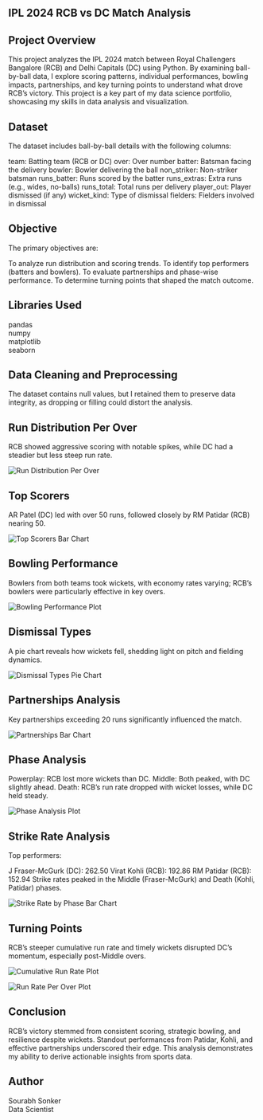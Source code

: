 ## IPL 2024 RCB vs DC Match Analysis
## Project Overview
This project analyzes the IPL 2024 match between Royal Challengers Bangalore (RCB) and Delhi Capitals (DC) using Python. By examining ball-by-ball data, I explore scoring patterns, individual performances, bowling impacts, partnerships, and key turning points to understand what drove RCB’s victory. This project is a key part of my data science portfolio, showcasing my skills in data analysis and visualization.

## Dataset
The dataset includes ball-by-ball details with the following columns:

team: Batting team (RCB or DC)
over: Over number
batter: Batsman facing the delivery
bowler: Bowler delivering the ball
non_striker: Non-striker batsman
runs_batter: Runs scored by the batter
runs_extras: Extra runs (e.g., wides, no-balls)
runs_total: Total runs per delivery
player_out: Player dismissed (if any)
wicket_kind: Type of dismissal
fielders: Fielders involved in dismissal
## Objective
The primary objectives are:

To analyze run distribution and scoring trends.
To identify top performers (batters and bowlers).
To evaluate partnerships and phase-wise performance.
To determine turning points that shaped the match outcome.
## Libraries Used
pandas <br>
numpy <br>
matplotlib <br>
seaborn <br>
## Data Cleaning and Preprocessing
The dataset contains null values, but I retained them to preserve data integrity, as dropping or filling could distort the analysis.

## Run Distribution Per Over
RCB showed aggressive scoring with notable spikes, while DC had a steadier but less steep run rate.


![Run Distribution Per Over](https://github.com/Sourabh1710/RCB-vs-DC-Analysis/blob/main/images/Run%20Distribution%20Per%20Over.png)

## Top Scorers
AR Patel (DC) led with over 50 runs, followed closely by RM Patidar (RCB) nearing 50.


![Top Scorers Bar Chart](https://github.com/Sourabh1710/RCB-vs-DC-Analysis/blob/main/images/Top%20Scorer%20From%20Each%20Team.png)

## Bowling Performance
Bowlers from both teams took wickets, with economy rates varying; RCB’s bowlers were particularly effective in key overs.


![Bowling Performance Plot](https://github.com/Sourabh1710/RCB-vs-DC-Analysis/blob/main/images/Bowling%20Analysis-%20Wickets%20and%20Economy%20Rates.png)

## Dismissal Types
A pie chart reveals how wickets fell, shedding light on pitch and fielding dynamics.


![Dismissal Types Pie Chart](https://github.com/Sourabh1710/RCB-vs-DC-Analysis/blob/main/images/Types%20of%20Dismissals.png)

## Partnerships Analysis
Key partnerships exceeding 20 runs significantly influenced the match.


![Partnerships Bar Chart](https://github.com/Sourabh1710/RCB-vs-DC-Analysis/blob/main/images/Significant%20Batting%20Partnerships.png)

## Phase Analysis
Powerplay: RCB lost more wickets than DC.
Middle: Both peaked, with DC slightly ahead.
Death: RCB’s run rate dropped with wicket losses, while DC held steady.

![Phase Analysis Plot](https://github.com/Sourabh1710/RCB-vs-DC-Analysis/blob/main/images/Phase%20Analysis-%20Runs%20and%20Wickets.png)

## Strike Rate Analysis
Top performers:

J Fraser-McGurk (DC): 262.50
Virat Kohli (RCB): 192.86
RM Patidar (RCB): 152.94
Strike rates peaked in the Middle (Fraser-McGurk) and Death (Kohli, Patidar) phases.


![Strike Rate by Phase Bar Chart](https://github.com/Sourabh1710/RCB-vs-DC-Analysis/blob/main/images/Strike%20Rate%20Across%20Different%20Phases%20for%20Top%20Performers.png)

## Turning Points
RCB’s steeper cumulative run rate and timely wickets disrupted DC’s momentum, especially post-Middle overs.


![Cumulative Run Rate Plot](https://github.com/Sourabh1710/RCB-vs-DC-Analysis/blob/main/images/Cumulative%20Runs%20with%20Wickets%20for%20RCB%20and%20DC.png)

![Run Rate Per Over Plot](https://github.com/Sourabh1710/RCB-vs-DC-Analysis/blob/main/images/Run%20Rate%20Per%20Over%20Both%20Teams.png)

## Conclusion
RCB’s victory stemmed from consistent scoring, strategic bowling, and resilience despite wickets. Standout performances from Patidar, Kohli, and effective partnerships underscored their edge. This analysis demonstrates my ability to derive actionable insights from sports data.

## Author
Sourabh Sonker <br>
Data Scientist
